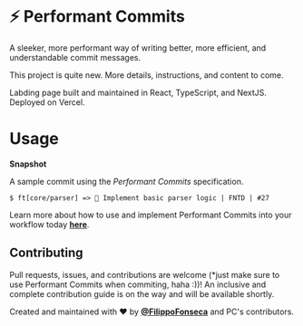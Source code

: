 # ⚡️ Performant Commits

 A sleeker, more performant way of writing better, more efficient, and understandable commit messages.
 
 This project is quite new. More details, instructions, and content to come.
 
 Labding page built and maintained in React, TypeScript, and NextJS. Deployed on Vercel.
 
 # Usage
 
 **Snapshot**
 
 A sample commit using the *Performant Commits* specification.
 
 ```
 $ ft[core/parser] => 💎 Implement basic parser logic | FNTD | #27 
 ```
 
 Learn more about how to use and implement Performant Commits into your workflow today [**here**](https://github.com/performant-commits/performantcommits/blob/main/docs/USAGE.md).
 
 
 ## Contributing
 
 Pull requests, issues, and contributions are welcome (*just make sure to use Performant Commits when commiting, haha :))! An inclusive and complete contribution guide is on the way and will be available shortly.
 
 Created and maintained with ❤️ by [**@FilippoFonseca**](https://twitter.com/FilippoFonseca) and PC's contributors.
 
 
